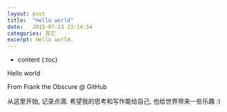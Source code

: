 ```yaml
---
layout: post
title:  "Hello world"
date:   2015-07-13 23:14:54
categories: 其它
excerpt: Hello world.
---
```


* content
{:toc}


Hello world

From Frank the Obscure @ GitHub

从这里开始, 记录点滴. 希望我的思考和写作能给自己, 也给世界带来一些乐趣 :)